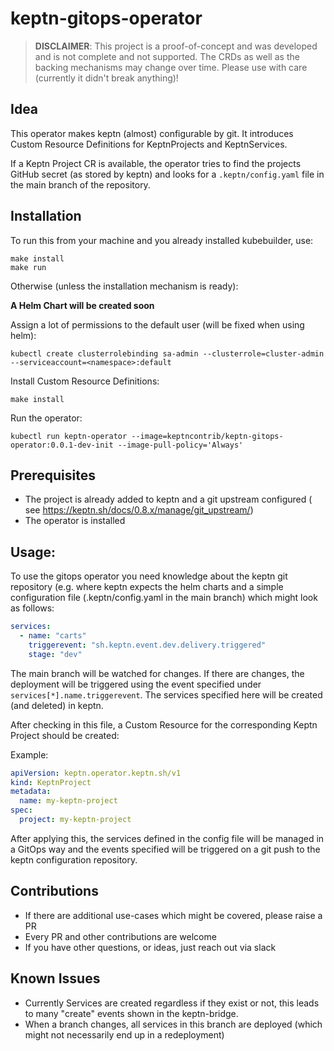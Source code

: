 # keptn-gitops-operator

> **DISCLAIMER**: This project is a proof-of-concept and was developed and is not complete and not supported. The CRDs as well as the backing mechanisms may change over time. Please use with care (currently it didn't break anything)!

## Idea

This operator makes keptn (almost) configurable by git. It introduces Custom Resource Definitions for KeptnProjects and
KeptnServices.

If a Keptn Project CR is available, the operator tries to find the projects GitHub secret (as stored by keptn) and looks
for a `.keptn/config.yaml` file in the main branch of the repository.

## Installation

To run this from your machine and you already installed kubebuilder, use:

```shell
make install
make run
```

Otherwise (unless the installation mechanism is ready):

**A Helm Chart will be created soon**

Assign a lot of permissions to the default user (will be fixed when using helm):

```shell
kubectl create clusterrolebinding sa-admin --clusterrole=cluster-admin --serviceaccount=<namespace>:default
```

Install Custom Resource Definitions:

```shell
make install
```

Run the operator:

```shell
kubectl run keptn-operator --image=keptncontrib/keptn-gitops-operator:0.0.1-dev-init --image-pull-policy='Always'
```

## Prerequisites

* The project is already added to keptn and a git upstream configured (
  see https://keptn.sh/docs/0.8.x/manage/git_upstream/)
* The operator is installed

## Usage:

To use the gitops operator you need knowledge about the keptn git repository (e.g. where keptn expects the helm charts
and a simple configuration file (.keptn/config.yaml in the main branch) which might look as follows:

```yaml
services:
  - name: "carts"
    triggerevent: "sh.keptn.event.dev.delivery.triggered"
    stage: "dev"
```

The main branch will be watched for changes. If there are changes, the deployment will be triggered using the event
specified under `services[*].name.triggerevent`. The services specified here will be created (and deleted) in keptn.

After checking in this file, a Custom Resource for the corresponding Keptn Project should be created:

Example:

```yaml
apiVersion: keptn.operator.keptn.sh/v1
kind: KeptnProject
metadata:
  name: my-keptn-project
spec:
  project: my-keptn-project
```

After applying this, the services defined in the config file will be managed in a GitOps way and the events specified
will be triggered on a git push to the keptn configuration repository.

## Contributions

* If there are additional use-cases which might be covered, please raise a PR
* Every PR and other contributions are welcome
* If you have other questions, or ideas, just reach out via slack

## Known Issues

* Currently Services are created regardless if they exist or not, this leads to many "create" events shown in the
  keptn-bridge.
* When a branch changes, all services in this branch are deployed (which might not necessarily end up in a redeployment)
